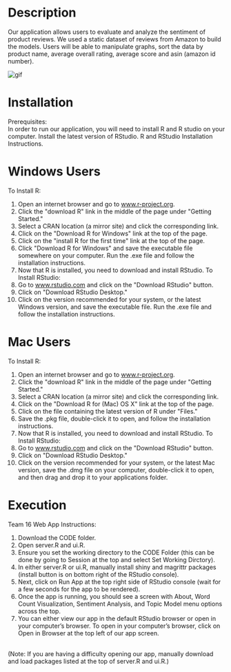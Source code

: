 # Description
Our application allows users to evaluate and analyze the sentiment of product reviews. We used a static dataset of reviews from Amazon to build the models. Users will be able to manipulate graphs, sort the data by product name, average overall rating, average score and asin (amazon id number). 

![gif](https://user-images.githubusercontent.com/46453741/58108619-2b2cca80-7bba-11e9-9e8b-9d4ee3882231.gif)

# Installation
Prerequisites: <br /> 
In order to run our application, you will need to install R and R studio on your computer. Install the latest version of RStudio. 
R and RStudio Installation Instructions.

# Windows Users
To Install R: 
1. Open an internet browser and go to www.r-project.org.
2. Click the "download R" link in the middle of the page under "Getting Started."
3. Select a CRAN location (a mirror site) and click the corresponding link.  
4. Click on the "Download R for Windows" link at the top of the page.  
5. Click on the "install R for the first time" link at the top of the page.
6. Click "Download R for Windows" and save the executable file somewhere on your computer.  Run the .exe file and follow the installation instructions.  
7. Now that R is installed, you need to download and install RStudio.
To Install RStudio:
1. Go to www.rstudio.com and click on the "Download RStudio" button.
2. Click on "Download RStudio Desktop."
3. Click on the version recommended for your system, or the latest Windows version, and save the executable file.  Run the .exe file and follow the installation instructions.  
   
# Mac Users
To Install R:
1. Open an internet browser and go to www.r-project.org.
2. Click the "download R" link in the middle of the page under "Getting Started."
3. Select a CRAN location (a mirror site) and click the corresponding link.
4. Click on the "Download R for (Mac) OS X" link at the top of the page.
5. Click on the file containing the latest version of R under "Files."
6. Save the .pkg file, double-click it to open, and follow the installation instructions.
7. Now that R is installed, you need to download and install RStudio.
To Install RStudio:
1. Go to www.rstudio.com and click on the "Download RStudio" button.
2. Click on "Download RStudio Desktop."
3. Click on the version recommended for your system, or the latest Mac version, save the .dmg file on your computer, double-click it to open, and then drag and drop it to your applications folder.

# Execution
Team 16 Web App Instructions:
1. Download the CODE folder.
2. Open server.R and ui.R. 
3. Ensure you set the working directory to the CODE Folder (this can be done by going to Session at the top and select Set Working Dirctory).
4. In either server.R or ui.R, manually install shiny and magrittr packages (install button is on bottom right of the RStudio console).
5. Next, click on Run App at the top right side of RStudio console (wait for a few seconds for the app to be rendered).
6. Once the app is running, you should see a screen with About, Word Count Visualization, Sentiment Analysis, and Topic Model menu options across the top.
7. You can either view our app in the default RStudio browser or open in your computer’s browser. To open in your computer’s browser, click on Open in Browser at the top left of our app screen. 
<br /> 
(Note: If you are having a difficulty opening our app, manually download and load packages listed at the top of server.R and ui.R.)

